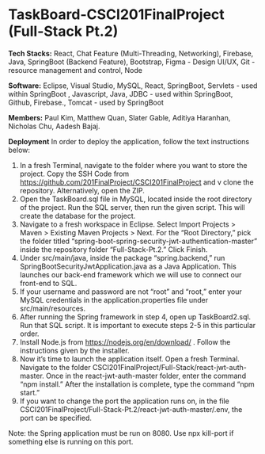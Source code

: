 # TaskBoard-CSCI201FinalProject (Full-Stack Pt.2)

**Tech Stacks:**
React, Chat Feature (Multi-Threading, Networking), Firebase, Java, SpringBoot (Backend Feature), Bootstrap, Figma - Design UI/UX, Git - resource management and control, Node

**Software:**
Eclipse, Visual Studio, MySQL, React, SpringBoot, Servlets - used within SpringBoot , Javascript, Java, JDBC - used within SpringBoot, Github, Firebase., Tomcat - used by SpringBoot

**Members:**
Paul Kim,
Matthew Quan,
Slater Gable,
Aditiya Haranhan,
Nicholas Chu,
Aadesh Bajaj.

**Deployment**
In order to deploy the application, follow the text instructions below:
1. In a fresh Terminal, navigate to the folder where you want to store the project. Copy the SSH Code from https://github.com/201FinalProject/CSCI201FinalProject and   v  clone the repository. Alternatively, open the ZIP.
2. Open the TaskBoard.sql file in MySQL, located inside the root directory of the project. Run the SQL server, then run the given script. This will create the database for the project.
3. Navigate to a fresh workspace in Eclipse. Select Import Projects > Maven > Existing Maven Projects > Next. For the “Root Directory,” pick the folder titled “spring-boot-spring-security-jwt-authentication-master” inside the repository folder “Full-Stack-Pt.2.” Click Finish.
4. Under src/main/java, inside the package “spring.backend,” run SpringBootSecurityJwtApplication.java as a Java Application. This launches our back-end framework which we will use to connect our front-end to SQL.
5. If your username and password are not “root” and “root,” enter your MySQL credentials in the application.properties file under src/main/resources.
6. After running the Spring framework in step 4, open up TaskBoard2.sql. Run that SQL script. It is important to execute steps 2-5 in this particular order.
7. Install Node.js from https://nodejs.org/en/download/ . Follow the instructions given by the installer.
8. Now it’s time to launch the application itself. Open a fresh Terminal. Navigate to the folder CSCI201FinalProject/Full-Stack/react-jwt-auth-master. Once in the react-jwt-auth-master folder, enter the command “npm install.” After the installation is complete, type the command “npm start.” 
9. If you want to change the port the application runs on, in the file CSCI201FinalProject/Full-Stack-Pt.2/react-jwt-auth-master/.env, the port can be specified.

Note: the Spring application must be run on 8080. Use npx kill-port if something else is running on this port.
